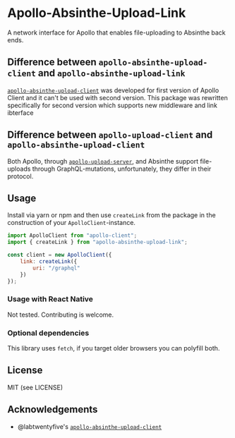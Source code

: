 # Apollo-Absinthe-Upload-Link

A network interface for Apollo that enables file-uploading to Absinthe back
ends.

## Difference between `apollo-absinthe-upload-client` and `apollo-absinthe-upload-link`
[`apollo-absinthe-upload-client`](https://github.com/labtwentyfive/apollo-absinthe-upload-client)
was developed for first version of Apollo Client and it can't be used with second
version. This package was rewritten specifically for second version which supports
new middleware and link ibterface 

## Difference between `apollo-upload-client` and `apollo-absinthe-upload-client`

Both Apollo, through
[`apollo-upload-server`](https://github.com/jaydenseric/apollo-upload-server),
and Absinthe support file-uploads through GraphQL-mutations, unfortunately, they
differ in their protocol.

## Usage

Install via yarn or npm and then use `createLink` from the package
in the construction of your `ApolloClient`-instance.

```js
import ApolloClient from "apollo-client";
import { createLink } from "apollo-absinthe-upload-link";

const client = new ApolloClient({
    link: createLink({
        uri: "/graphql"
    })
});
```

### Usage with React Native

Not tested. Contributing is welcome.

### Optional dependencies

This library uses `fetch`, if you target older browsers you can polyfill both.

## License

MIT (see LICENSE)

## Acknowledgements

* @labtwentyfive's [`apollo-absinthe-upload-client`](https://github.com/labtwentyfive/apollo-absinthe-upload-client)
